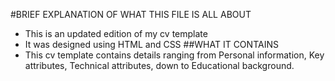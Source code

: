 #BRIEF EXPLANATION OF WHAT THIS FILE IS ALL ABOUT
* This is an updated edition of my cv template
* It was designed using HTML and CSS
##WHAT IT CONTAINS
* This cv template contains details ranging from Personal information, Key attributes, Technical attributes, down to Educational background.
